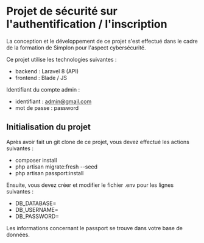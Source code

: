 # Projet de sécurité sur l'authentification / l'inscription

La conception et le développement de ce projet s'est effectué dans le cadre de la formation de Simplon pour l'aspect cybersécurité.

Ce projet utilise les technologies suivantes :

- backend : Laravel 8 (API)
- frontend : Blade / JS


Identifiant du compte admin : 

- identifiant : admin@gmail.com
- mot de passe : password

## Initialisation du projet

Après avoir fait un git clone de ce projet, vous devez effectué les actions suivantes : 

- composer install
- php artisan migrate:fresh --seed
- php artisan passport:install

Ensuite, vous devez créer et modifier le fichier .env pour les lignes suivantes : 

- DB_DATABASE=
- DB_USERNAME=
- DB_PASSWORD=

Les informations concernant le passport se trouve dans votre base de données.